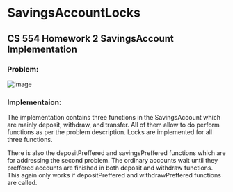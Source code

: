 # SavingsAccountLocks

## CS 554 Homework 2 SavingsAccount Implementation

### Problem: 

![image](https://user-images.githubusercontent.com/55963699/141663761-1770676b-933a-47a9-b07e-47e0834accbe.png)

### Implementaion: 

The implementation contains three functions in the SavingsAccount which are mainly deposit, withdraw, and transfer. All of them allow to do perform functions as per the problem description. Locks are implemented for all three functions. 

There is also the depositPreffered and savingsPreffered functions which are for addressing the second problem. The ordinary accounts wait until they preffered accounts are finished in both deposit and withdraw functions. This again only works if depositPreffered and withdrawPreffered functions are called. 
